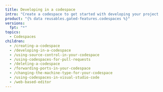 ```yaml
---
title: Developing in a codespace
intro: "Create a codespace to get started with developing your project inside a dedicated cloud environment. You can use forwarded ports to run your application and even use codespaces inside {% data variables.product.prodname_vscode %}"
product: "{% data reusables.gated-features.codespaces %}"
versions:
  fpt: "*"
topics:
  - Codespaces
children:
  - /creating-a-codespace
  - /developing-in-a-codespace
  - /using-source-control-in-your-codespace
  - /using-codespaces-for-pull-requests
  - /deleting-a-codespace
  - /forwarding-ports-in-your-codespace
  - /changing-the-machine-type-for-your-codespace
  - /using-codespaces-in-visual-studio-code
  - /web-based-editor
---
```

